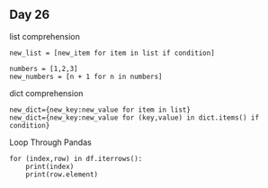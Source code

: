 ## Day 26
list comprehension
```
new_list = [new_item for item in list if condition]

numbers = [1,2,3]
new_numbers = [n + 1 for n in numbers]
```
dict comprehension
```
new_dict={new_key:new_value for item in list}
new_dict={new_key:new_value for (key,value) in dict.items() if condition}
```
Loop Through Pandas
```
for (index,row) in df.iterrows():
    print(index)
    print(row.element)
```